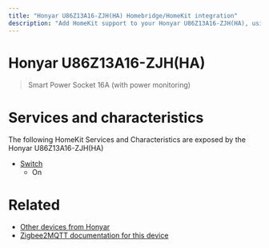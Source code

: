 ```yaml
---
title: "Honyar U86Z13A16-ZJH(HA) Homebridge/HomeKit integration"
description: "Add HomeKit support to your Honyar U86Z13A16-ZJH(HA), using Homebridge, Zigbee2MQTT and homebridge-z2m."
---
```

<!---
This file has been GENERATED using src/docgen/docgen.ts
DO NOT EDIT THIS FILE MANUALLY!
-->
# Honyar U86Z13A16-ZJH(HA)
> Smart Power Socket 16A (with power monitoring)


# Services and characteristics
The following HomeKit Services and Characteristics are exposed by
the Honyar U86Z13A16-ZJH(HA)

* [Switch](../../switch.md)
  * On


# Related
* [Other devices from Honyar](../index.md#honyar)
* [Zigbee2MQTT documentation for this device](https://www.zigbee2mqtt.io/devices/U86Z13A16-ZJH(HA).html)